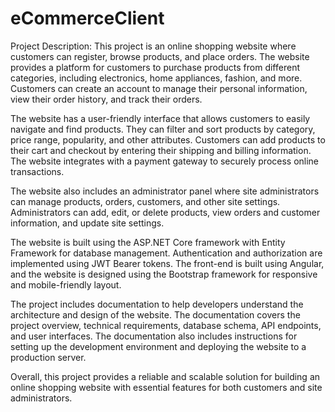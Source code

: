 # eCommerceClient

Project Description:
This project is an online shopping website where customers can register, browse products, and place orders. The website provides a platform for customers to purchase products from different categories, including electronics, home appliances, fashion, and more. Customers can create an account to manage their personal information, view their order history, and track their orders.

The website has a user-friendly interface that allows customers to easily navigate and find products. They can filter and sort products by category, price range, popularity, and other attributes. Customers can add products to their cart and checkout by entering their shipping and billing information. The website integrates with a payment gateway to securely process online transactions.

The website also includes an administrator panel where site administrators can manage products, orders, customers, and other site settings. Administrators can add, edit, or delete products, view orders and customer information, and update site settings.

The website is built using the ASP.NET Core framework with Entity Framework for database management. Authentication and authorization are implemented using JWT Bearer tokens. The front-end is built using Angular, and the website is designed using the Bootstrap framework for responsive and mobile-friendly layout.

The project includes documentation to help developers understand the architecture and design of the website. The documentation covers the project overview, technical requirements, database schema, API endpoints, and user interfaces. The documentation also includes instructions for setting up the development environment and deploying the website to a production server.

Overall, this project provides a reliable and scalable solution for building an online shopping website with essential features for both customers and site administrators.
